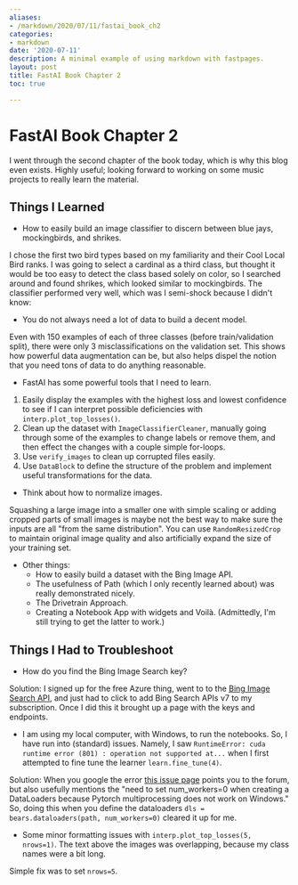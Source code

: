 ```yaml
---
aliases:
- /markdown/2020/07/11/fastai_book_ch2
categories:
- markdown
date: '2020-07-11'
description: A minimal example of using markdown with fastpages.
layout: post
title: FastAI Book Chapter 2
toc: true

---
```


# FastAI Book Chapter 2
I went through the second chapter of the book today, which is why this blog even exists.
Highly useful; looking forward to working on some music projects to really learn the material.

## Things I Learned
* How to easily build an image classifier to discern between blue jays, mockingbirds, and shrikes. 

I chose the first two bird types based on my familiarity and their Cool Local Bird ranks. I was going to select a cardinal as a third class, but thought it would be too easy to detect the class based solely on color, so I searched around and found shrikes, which looked similar to mockingbirds. The classifier performed very well, which was I semi-shock because I didn't know:

* You do not always need a lot of data to build a decent model.

Even with 150 examples of each of three classes (before train/validation split), there were only 3 misclassifications on the validation set. This shows how powerful data augmentation can be, but also helps dispel the notion that you need tons of data to do anything reasonable.

* FastAI has some powerful tools that I need to learn.

1. Easily display the examples with the highest loss and lowest confidence to see if I can interpret possible deficiencies with `interp.plot_top_losses()`.
2. Clean up the dataset with `ImageClassifierCleaner`, manually going through some of the examples to change labels or remove them, and then effect the changes with a couple simple for-loops.
3. Use `verify_images` to clean up corrupted files easily.
4. Use `DataBlock` to define the structure of the problem and implement useful transformations for the data.

* Think about how to normalize images.
  
Squashing a large image into a smaller one with simple scaling or adding cropped parts of small images is maybe not the best way to make sure the inputs are all "from the same distribution". You can use `RandomResizedCrop` to maintain original image quality and also artificially expand the size of your training set.

* Other things:
  * How to easily build a dataset with the Bing Image API.
  * The usefulness of Path (which I only recently learned about) was really demonstrated nicely.
  * The Drivetrain Approach.
  * Creating a Notebook App with widgets and Voilà. (Admittedly, I'm still trying to get the latter to work.)

## Things I Had to Troubleshoot
* How do you find the Bing Image Search key?

Solution: I signed up for the free Azure thing, went to to the [Bing Image Search API](https://azure.microsoft.com/en-us/services/cognitive-services/bing-image-search-api/), and just had to click to add Bing Search APIs v7 to my subscription. Once I did this it brought up a page with the keys and endpoints.

* I am using my local computer, with Windows, to run the notebooks. So, I have run into (standard) issues. Namely, I saw `RuntimeError: cuda runtime error (801) : operation not supported at...` when I first attempted to fine tune the learner `learn.fine_tune(4)`.

Solution: When you google the error [this issue page](https://github.com/fastai/fastbook/issues/85) points you to the forum, but also usefully mentions the "need to set num_workers=0 when creating a DataLoaders because Pytorch multiprocessing does not work on Windows." So, doing this when you define the dataloaders `dls = bears.dataloaders(path, num_workers=0)` cleared it up for me.

* Some minor formatting issues with `interp.plot_top_losses(5, nrows=1)`. The text above the images was overlapping, because my class names were a bit long.

Simple fix was to set `nrows=5`.